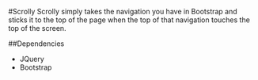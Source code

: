 #Scrolly
Scrolly simply takes the navigation you have in Bootstrap and sticks it to the top of the page when the top of that navigation touches the top of the screen.

##Dependencies
* JQuery
* Bootstrap
